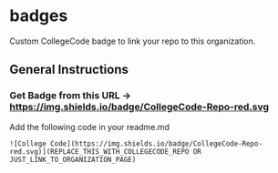 # badges
Custom CollegeCode badge to link your repo to this organization.

## General Instructions

### Get Badge from this URL -> https://img.shields.io/badge/CollegeCode-Repo-red.svg

Add the following code in your readme.md 

```
![College Code](https://img.shields.io/badge/CollegeCode-Repo-red.svg)](REPLACE_THIS_WITH_COLLEGECODE_REPO OR JUST_LINK_TO_ORGANIZATION_PAGE)
```

